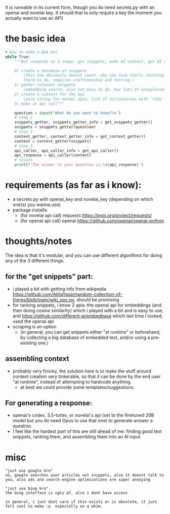 It is runnable in its current form, though you do need secrets.py with an openai and novelai key. (I should that to only require a key the moment you actually want to use an API)

# the basic idea
```python
# How to make a Q&A bot.
while True:
    """Bot responds in 3 steps: get snippets, make AI context, get AI response

    0) create a database of snippets
        (this one obviously doesnt count. who the fuck starts counting from 0 anyway)
        (hard to do. requires craftsmanship and testing.)
    1) gather relevant snippets
        (embedding search, also not easy to do, has lots of unexplored space)
    2) create a context for the api
        (pure string for normal apis, list of dictionaries with 'role' and 'content' keys for gpt turbo)
    3) make an api call"""

    question = input('What do you want to know?\n')
    # step 1
    snippets_getter, snippets_getter_info = get_snippets_getter()
    snippets = snippets_getter(question)
    # step 2
    context_getter, context_getter_info = get_context_getter()
    context = context_getter(snippets)
    # step 3
    api_caller, api_caller_info = get_api_caller()
    api_response = api_caller(context)
    # result
    print(f'The answer to your question is:\n{api_response}')
```

# requirements  (as far as i know):
- a secrets.py with openai_key and novelai_key (depending on which one(s) you wanna use)
- package installs:
    - (for novelai api call) requests https://pypi.org/project/requests/
    - (for openai api call) openai https://github.com/openai/openai-python

# thoughts/notes
The idea is that it's modular, and you can use different algorithms for doing any of the 3 different things.

## for the "get snippets" part:
- i played a bit with getting info from wikipedia https://github.com/AtillaYasar/random-collection-of-things/blob/main/wiki_poc.py, should be promising
- for ranking snippets, i know 2 apis: the openai api for embeddings (and then doing cosine similarity) which i played with a bit and is easy to use, and https://github.com/different-ai/embedbase which last time I looked, used the openai api
- scraping is an option
    + (in general, you can get snippets either "at runtime" or beforehand, by collecting a big database of embedded text, and/or using a pre-existing one.)

## assembling context
- probably very finicky, the solution here is to make the stuff around context creation very tinkerable, so that it can be done by the end user "at runtime", instead of attempting to hardcode anything.
    + at best we could provide some templates/suggestions.

## For generating a response:
- openai's codex, 3.5-turbo, or novelai's api (set to the finetuned 20B model but you do need Opus to use that one) to generate answer a question.
- I feel like the hardest part of this are still ahead of me: finding good text snippets, ranking them, and assembling them into an AI input

# misc
```
"just use google bro"
no, google searches over articles not snippets, also it doesnt talk to you, also ads and search-engine optimizations are super annoying

"just use bing bro"
the bing interface is ugly af, also i dont have access

in general, i just dont care if this exists or is obsolete, it just felt cool to make :p  especially on a whim.
```
